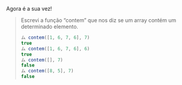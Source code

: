 Agora é a sua vez!

> Escrevi a função “contem” que nos diz se um array contém um determinado elemento.
>
> ```javascript
> ム contem([1, 6, 7, 6], 7)
> true
> ム contem([1, 6, 7, 6], 6)
> true
> ム contem([], 7)
> false
> ム contem([8, 5], 7)
> false
> ```

